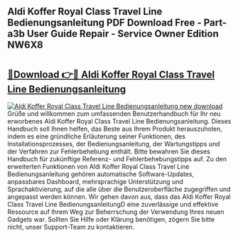 ## Aldi Koffer Royal Class Travel Line Bedienungsanleitung PDF Download Free - Part-a3b User Guide Repair - Service Owner Edition NW6X8

# <h2><a href="http://df50ywb.blite.top/?on=Aldi+Koffer+Royal+Class+Travel+Line+Bedienungsanleitung">🔗Download 👉🔴 Aldi Koffer Royal Class Travel Line Bedienungsanleitung</a></h2>

[![Aldi Koffer Royal Class Travel Line Bedienungsanleitung new download](https://i.imgur.com/lujVjoI.png)](http://df50ywb.blite.top/?on=Aldi+Koffer+Royal+Class+Travel+Line+Bedienungsanleitung)
Grüße und willkommen zum umfassenden Benutzerhandbuch für Ihr neu erworbenes Aldi Koffer Royal Class Travel Line Bedienungsanleitung. Dieses Handbuch soll Ihnen helfen, das Beste aus Ihrem Produkt herauszuholen, indem es eine gründliche Erläuterung seiner Funktionen, des Installationsprozesses, der Bedienungsanleitung, der Wartungstipps und der Verfahren zur Fehlerbehebung enthält. Bitte bewahren Sie dieses Handbuch für zukünftige Referenz- und Fehlerbehebungstipps auf. Zu den erweiterten Funktionen von Aldi Koffer Royal Class Travel Line Bedienungsanleitung gehören automatische Software-Updates, anpassbares Dashboard, mehrsprachige Unterstützung und Sprachaktivierung, auf die alle über die Benutzeroberfläche zugegriffen und angepasst werden können. Wir gehen davon aus, dass das Aldi Koffer Royal Class Travel Line BedienungsanleitungD eine zuverlässige und effektive Ressource auf Ihrem Weg zur Beherrschung der Verwendung Ihres neuen Gadgets war. Sollten Sie Hilfe oder Klärung benötigen, zögern Sie bitte nicht, unser Support-Team zu kontaktieren.

